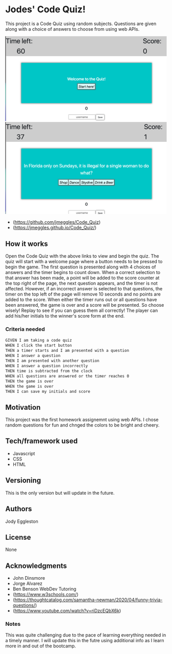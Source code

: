 # Jodes' Code Quiz!
This project is a Code Quiz using random subjects.  Questions are given along with a choice of answers to choose from using web APIs.  

<img src="/assets/images/screenshot1.png" width=600>
<img src="/assets/images/screenshot2.png" width=600>

- (https://github.com/jmeggles/Code_Quiz)
- (https://jmeggles.github.io/Code_Quiz/)

## How it works
Open the Code Quiz with the above links to view and begin the quiz.  The quiz will start with a welcome page where a button needs to be pressed to begin the game.  The first question is presented along with 4 choices of answers and the timer begins to count down.  When a correct selection to that answer has been made, a point will be added to the score counter at the top right of the page, the next question appears, and the timer is not affected.  However, if an incorrect answer is selected to that questions, the timer on the top left of the page will remove 10 seconds and no points are added to the score.  When either the timer runs out or all questions have been answered, the game is over and a score will be presented.  So choose wisely!  Replay to see if you can guess them all correctly!  The player can add his/her initials to the winner's score form at the end.  

### Criteria needed
```
GIVEN I am taking a code quiz
WHEN I click the start button
THEN a timer starts and I am presented with a question
WHEN I answer a question
THEN I am presented with another question
WHEN I answer a question incorrectly
THEN time is subtracted from the clock
WHEN all questions are answered or the timer reaches 0
THEN the game is over
WHEN the game is over
THEN I can save my initials and score
```

## Motivation
This project was the first homework assignemnt using web APIs. I chose random questions for fun and chnged the colors to be bright and cheery.

## Tech/framework used
- Javascript
- CSS
- HTML

## Versioning
This is the only version but will update in the future.

## Authors
Jody Eggleston

## License
None

## Acknowledgments
- John Dinsmore
- Jorge Alvarez
- Ben Benson WebDev Tutoring
- (https://www.w3schools.com/)
- (https://thoughtcatalog.com/samantha-newman/2020/04/funny-trivia-questions/)
- (https://www.youtube.com/watch?v=riDzcEQbX6k)

### Notes
This was quite challenging due to the pace of learning everything needed in a timely manner.  I will update this in the futre using additional info as I learn more in and out of the bootcamp.
